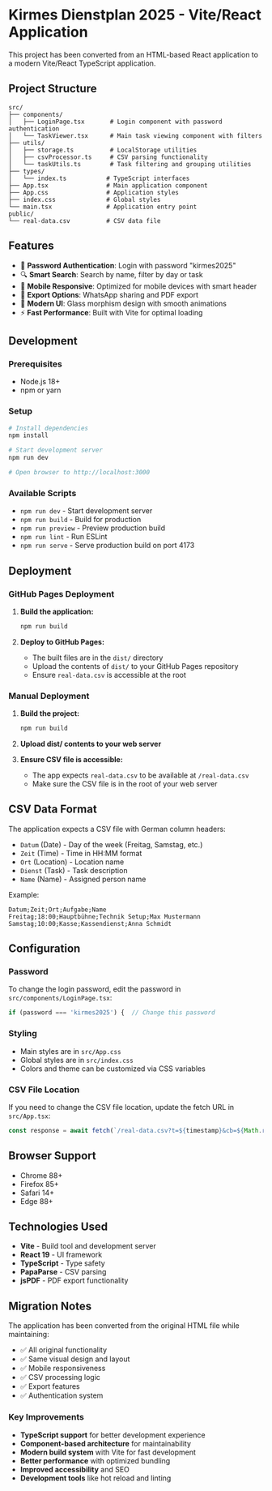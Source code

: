 # Kirmes Dienstplan 2025 - Vite/React Application

This project has been converted from an HTML-based React application to a modern Vite/React TypeScript application.

## Project Structure

```
src/
├── components/
│   ├── LoginPage.tsx       # Login component with password authentication
│   └── TaskViewer.tsx      # Main task viewing component with filters
├── utils/
│   ├── storage.ts          # LocalStorage utilities
│   ├── csvProcessor.ts     # CSV parsing functionality
│   └── taskUtils.ts        # Task filtering and grouping utilities
├── types/
│   └── index.ts           # TypeScript interfaces
├── App.tsx                # Main application component
├── App.css                # Application styles
├── index.css              # Global styles
└── main.tsx               # Application entry point
public/
└── real-data.csv          # CSV data file
```

## Features

- 🔐 **Password Authentication**: Login with password "kirmes2025"
- 🔍 **Smart Search**: Search by name, filter by day or task
- 📱 **Mobile Responsive**: Optimized for mobile devices with smart header
- 📄 **Export Options**: WhatsApp sharing and PDF export
- 🎨 **Modern UI**: Glass morphism design with smooth animations
- ⚡ **Fast Performance**: Built with Vite for optimal loading

## Development

### Prerequisites
- Node.js 18+ 
- npm or yarn

### Setup
```bash
# Install dependencies
npm install

# Start development server
npm run dev

# Open browser to http://localhost:3000
```

### Available Scripts

- `npm run dev` - Start development server
- `npm run build` - Build for production
- `npm run preview` - Preview production build
- `npm run lint` - Run ESLint
- `npm run serve` - Serve production build on port 4173

## Deployment

### GitHub Pages Deployment

1. **Build the application:**
   ```bash
   npm run build
   ```

2. **Deploy to GitHub Pages:**
   - The built files are in the `dist/` directory
   - Upload the contents of `dist/` to your GitHub Pages repository
   - Ensure `real-data.csv` is accessible at the root

### Manual Deployment

1. **Build the project:**
   ```bash
   npm run build
   ```

2. **Upload dist/ contents to your web server**

3. **Ensure CSV file is accessible:**
   - The app expects `real-data.csv` to be available at `/real-data.csv`
   - Make sure the CSV file is in the root of your web server

## CSV Data Format

The application expects a CSV file with German column headers:
- `Datum` (Date) - Day of the week (Freitag, Samstag, etc.)
- `Zeit` (Time) - Time in HH:MM format
- `Ort` (Location) - Location name
- `Dienst` (Task) - Task description
- `Name` (Name) - Assigned person name

Example:
```csv
Datum;Zeit;Ort;Aufgabe;Name
Freitag;18:00;Hauptbühne;Technik Setup;Max Mustermann
Samstag;10:00;Kasse;Kassendienst;Anna Schmidt
```

## Configuration

### Password
To change the login password, edit the password in `src/components/LoginPage.tsx`:
```typescript
if (password === 'kirmes2025') {  // Change this password
```

### Styling
- Main styles are in `src/App.css`
- Global styles are in `src/index.css`
- Colors and theme can be customized via CSS variables

### CSV File Location
If you need to change the CSV file location, update the fetch URL in `src/App.tsx`:
```typescript
const response = await fetch(`/real-data.csv?t=${timestamp}&cb=${Math.random()}`, {
```

## Browser Support

- Chrome 88+
- Firefox 85+
- Safari 14+
- Edge 88+

## Technologies Used

- **Vite** - Build tool and development server
- **React 19** - UI framework
- **TypeScript** - Type safety
- **PapaParse** - CSV parsing
- **jsPDF** - PDF export functionality

## Migration Notes

The application has been converted from the original HTML file while maintaining:
- ✅ All original functionality
- ✅ Same visual design and layout
- ✅ Mobile responsiveness
- ✅ CSV processing logic
- ✅ Export features
- ✅ Authentication system

### Key Improvements
- **TypeScript support** for better development experience
- **Component-based architecture** for maintainability
- **Modern build system** with Vite for fast development
- **Better performance** with optimized bundling
- **Improved accessibility** and SEO
- **Development tools** like hot reload and linting
